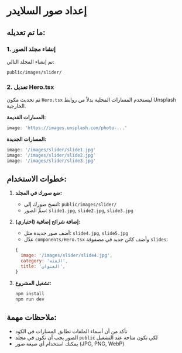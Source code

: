 # إعداد صور السلايدر

## ما تم تعديله:

### 1. إنشاء مجلد الصور
تم إنشاء المجلد التالي:
```
public/images/slider/
```

### 2. تعديل Hero.tsx
تم تحديث مكون `Hero.tsx` ليستخدم المسارات المحلية بدلاً من روابط Unsplash الخارجية.

**المسارات القديمة:**
```javascript
image: 'https://images.unsplash.com/photo-...'
```

**المسارات الجديدة:**
```javascript
image: '/images/slider/slide1.jpg'
image: '/images/slider/slide2.jpg'
image: '/images/slider/slide3.jpg'
```

## خطوات الاستخدام:

1. **ضع صورك في المجلد:**
   - انسخ صورك إلى: `public/images/slider/`
   - سمِّ الصور: `slide1.jpg`, `slide2.jpg`, `slide3.jpg`

2. **إضافة شرائح إضافية (اختياري):**
   - أضف صور جديدة مثل: `slide4.jpg`, `slide5.jpg`
   - عدّل `components/Hero.tsx` وأضف كائن جديد في مصفوفة `slides`:
   ```javascript
   {
     image: '/images/slider/slide4.jpg',
     category: 'الفئة',
     title: 'العنوان',
   }
   ```

3. **تشغيل المشروع:**
   ```bash
   npm install
   npm run dev
   ```

## ملاحظات مهمة:
- تأكد من أن أسماء الملفات تطابق المسارات في الكود
- الصور يجب أن تكون في مجلد `public` لكي تكون متاحة عند التشغيل
- يمكنك استخدام أي صيغة صور (JPG, PNG, WebP)
